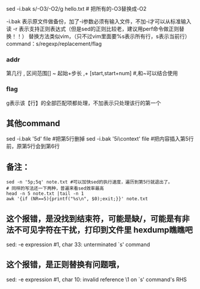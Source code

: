 sed -i.bak s/-O3/-O2/g hello.txt # 把所有的-O3替换成-O2

-i.bak 表示原文件做备份，加了-i参数必须有输入文件，不加-i才可以从标准输入读
-r 表示支持正则表达式（但是sed的正则比较老，建议用perf命令做正则替换！！）
替换方法类似vim，（只不过vim里面要%s表示所有行，s表示当前行）
<addr><command>
command：s/regexp/replacement/flag

### addr
<num> 第几行
<start>,<end> 区间范围[]
<start>~<step> 起始+步长
<start>,+<num> [start,start+num] #,和~可以结合使用

### flag
g表示该【行】的全部匹配项都处理，不加表示只处理该行的第一个

## 其他command
sed -i.bak '5d' file #把第5行删掉
sed -i.bak '5i\context' file #把内容插入第5行前，原第5行会到第6行

## 备注：
```
sed -n '5p;5q' note.txt #可以加快sed的执行速度，遍历到第5行就退出了。
# 同样的写法还一下两种，普遍来看sed效率最高
head -n 5 note.txt |tail -n 1
awk '{if (NR==5){printf("%s\n", $0);exit;}}' note.txt
```


## 这个报错，是没找到结束符，可能是缺/，可能是有非法不可见字符在干扰，打印到文件里 hexdump瞧瞧吧
sed: -e expression #1, char 33: unterminated `s' command

## 这个报错，是正则替换有问题哦，
sed: -e expression #1, char 10: invalid reference \1 on `s' command's RHS
